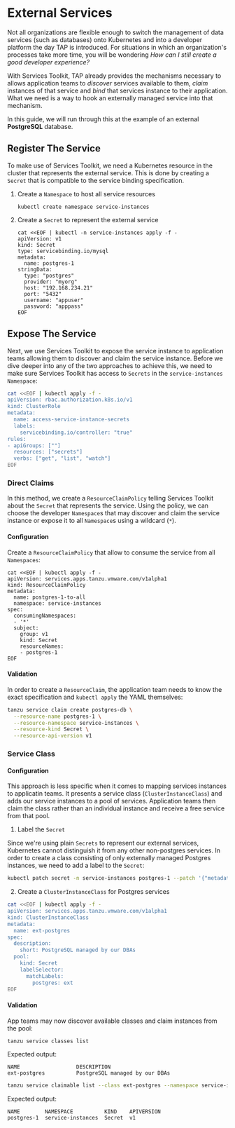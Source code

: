 # External Services

Not all organizations are flexible enough to switch the management of data services (such as databases) onto Kubernetes and into a developer platform the day TAP is introduced. For situations in which an organization's processes take more time, you will be wondering _How can I still create a good developer experience?_ 

With Services Toolkit, TAP already provides the mechanisms necessary to allows application teams to *discover* services available to them, *claim* instances of that service and *bind* that services instance to their application. What we need is a way to hook an externally managed service into that mechanism.

In this guide, we will run through this at the example of an external **PostgreSQL** database.

## Register The Service

To make use of Services Toolkit, we need a Kubernetes resource in the cluster that represents the external service. This is done by creating a `Secret` that is compatible to the service binding specification. 

1. Create a `Namespace` to host all service resources

    ```
    kubectl create namespace service-instances
    ```

2. Create a `Secret` to represent the external service

    ```
    cat <<EOF | kubectl -n service-instances apply -f -
    apiVersion: v1
    kind: Secret
    type: servicebinding.io/mysql
    metadata:
      name: postgres-1
    stringData:
      type: "postgres"
      provider: "myorg"
      host: "192.168.234.21"
      port: "5432"
      username: "appuser"
      password: "apppass"
    EOF
    ```

## Expose The Service

Next, we use Services Toolkit to expose the service instance to application teams allowing them to discover and claim the service instance. Before we dive deeper into any of the two approaches to achieve this, we need to make sure Services Toolkit has access to `Secrets` in the `service-instances` `Namespace`: 

```bash
cat <<EOF | kubectl apply -f -
apiVersion: rbac.authorization.k8s.io/v1
kind: ClusterRole
metadata:
  name: access-service-instance-secrets
  labels:
    servicebinding.io/controller: "true"
rules:
- apiGroups: [""]
  resources: ["secrets"]
  verbs: ["get", "list", "watch"]
EOF
```

### Direct Claims

In this method, we create a `ResourceClaimPolicy` telling Services Toolkit about the `Secret` that represents the service. Using the policy, we can choose the developer `Namespace`s that may discover and claim the service instance or expose it to all `Namespace`s using a wildcard (`*`).

#### Configuration

Create a `ResourceClaimPolicy` that allow to consume the service from all `Namespaces`:

```
cat <<EOF | kubectl apply -f -
apiVersion: services.apps.tanzu.vmware.com/v1alpha1
kind: ResourceClaimPolicy
metadata:
  name: postgres-1-to-all
  namespace: service-instances
spec:
  consumingNamespaces:
  - '*'
  subject:
    group: v1
    kind: Secret
    resourceNames:
    - postgres-1
EOF
```

#### Validation

In order to create a `ResourceClaim`, the application team needs to know the exact specification and `kubectl apply` the YAML themselves:

```bash
tanzu service claim create postgres-db \
  --resource-name postgres-1 \
  --resource-namespace service-instances \
  --resource-kind Secret \
  --resource-api-version v1
```

### Service Class

#### Configuration

This approach is less specific when it comes to mapping services instances to applicatin teams. It presents a service class (`ClusterInstanceClass`) and adds our service instances to a pool of services. Application teams then claim the class rather than an individual instance and receive a free service from that pool.

1. Label the `Secret`

  Since we're using plain `Secrets` to represent our external services, Kubernetes cannot distinguish it from any other non-postgres services. In order to create a class consisting of only externally managed Postgres instances, we need to add a label to the `Secret`:

  ```bash
  kubectl patch secret -n service-instances postgres-1 --patch '{"metadata": {"labels": {"postgres": "ext"}}}'
  ```


2. Create a `ClusterInstanceClass` for Postgres services

  ```bash
  cat <<EOF | kubectl apply -f -
  apiVersion: services.apps.tanzu.vmware.com/v1alpha1
  kind: ClusterInstanceClass
  metadata:
    name: ext-postgres
  spec:
    description:
      short: PostgreSQL managed by our DBAs
    pool:
      kind: Secret
      labelSelector:
        matchLabels:
          postgres: ext
  EOF
  ```

#### Validation

App teams may now discover available classes and claim instances from the pool:

```bash
tanzu service classes list
```
Expected output:
```
NAME                  DESCRIPTION
ext-postgres          PostgreSQL managed by our DBAs
```

```bash
tanzu service claimable list --class ext-postgres --namespace service-instances
```

Expected output:
```
NAME        NAMESPACE          KIND    APIVERSION
postgres-1  service-instances  Secret  v1
```